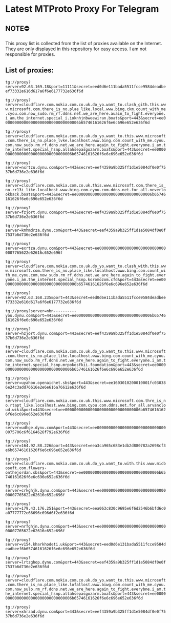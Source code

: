 # Latest MTProto Proxy For Telegram

## NOTE⛔

This proxy list is collected from the list of proxies available on the Internet. They are only displayed in this repository for easy access. I am not responsible for proxies.

## List of proxies:

`tg://proxy?server=92.63.169.18&port=11111&secret=eed0d6e111bada5511fcce9584deadbeef73332e616d617a6f6e6177732e636f6d`

`tg://proxy?server=cloudflare.com.nokia.com.co.uk.do_yo.want_to.clash_gith.this.www.microsoft.com.there_is_no.plae_like.local.www.bing.ckm.count_with_me.cyou.com.now_sudo.rm_rf.ddns.net.we_are_here.auain_to_fight.everyone.i_am.the_internet.special_i.ioknhjnbweewiran.boats&port=443&secret=ee000000000000000000000000000000006b65746161626f6e6c696e652e636f6d`

`tg://proxy?server=cloudflare.com.nokia.com.co.uk.do_yo.want_to.this.www.microsoft.com.there_is_no.place_lvke.localhost.www.bing.com.count_with_me.cyou.com.now_sudo.rm_rf.ddns.net.we_are_here.again_to_fight.everyone.i_am.the_internet.special_hsnp.allahsepasgozarm.boats&port=443&secret=ee000000000000000000000000000000006b65746161626f6e6c696e652e636f6d`

`tg://proxy?server=nxrtzu.dynu.com&port=443&secret=eef4359a9b325ff1d1e5084df0e0f7537b6d736e2e636f6d`

`tg://proxy?server=cloudflare.com.nokia.com.co.uk.this.www.microsoft.com.there_is_no.rr13i_like.localhost.www.bing.com.cyou.com.ddns.net.for_all.neverlookback.boats&port=443&secret=ee000000000000000000000000000000006b65746161626f6e6c696e652e636f6d`

`tg://proxy?server=fzjort.dynu.com&port=443&secret=eef4359a9b325ff1d1e5084df0e0f7537b6d736e2e636f6d`

`tg://proxy?server=kmhmdrza.dynu.com&port=443&secret=eef4359a9b325ff1d1e5084df0e0f7537b6d736e2e636f6d`

`tg://proxy?server=exrtza.dynu.com&port=443&secret=ee000000000000000000000000000000007765622e62616c652e696f`

`tg://proxy?server=cloudflare.com.nokia.com.co.uk.do_yo.want_to.clash_with.this.www.microsoft.com.there_is_no.place_like.localhost.www.bing.com.count_with_me.cyou.com.now_sudo.rm_rf.ddns.net.we_are_here.again_to_fight.everyone.i_am.the_internet.special_hsnp.koromozom.cfd&port=443&secret=ee000000000000000000000000000000006b65746161626f6e6c696e652e636f6d`

`tg://proxy?server=92.63.168.235&port=443&secret=eed0d6e111bada5511fcce9584deadbeef73332e616d617a6f6e6177732e636f6d`

`tg://proxy?server=nbn----------you.dynu.com&port=443&secret=ee000000000000000000000000000000006b65746161626f6e6c696e652e636f6d`

`tg://proxy?server=hzjort.dynu.com&port=443&secret=eef4359a9b325ff1d1e5084df0e0f7537b6d736e2e636f6d`

`tg://proxy?server=cloudflare.com.nokia.com.co.uk.do_yo.want_to.this.www.microsoft.com.there_is_no.place_like.localhost.www.bing.com.count_with_me.cyou.com.now_sudo.rm_rf.ddns.net.we_are_here.again_to_fight.everyone.i_am.the_internet.special_hsnp.mrpokosfkii.foundation&port=443&secret=ee000000000000000000000000000000006b65746161626f6e6c696e652e636f6d`

`tg://proxy?server=uyahoo.openaichet.sbs&port=443&secret=ee1603010200010001fc030386e24c3add76616e2e6e616a76612e636f6d`

`tg://proxy?server=cloudflare.com.nokia.com.co.uk.this.www.microsoft.com.thre_is_no.rtapt_like.localhost.www.bing.com.cyou.com.ddns.net.for_all.arvancloud.wiki&port=443&secret=ee000000000000000000000000000000006b65746161626f6e6c696e652e636f6d`

`tg://proxy?server=udhge.dynu.com&port=443&secret=ee0000000000000000000000000000000075706c6f6164626f792e636f6d`

`tg://proxy?server=164.92.88.226&port=443&secret=eea3ca965c683e1db2d880782a2698cf3e6b65746161626f6e6c696e652e636f6d`

`tg://proxy?server=cloudflare.com.nokia.com.co.uk.do_yo.want_to.with.this.www.micbosoft.com.flowers-onthejordan.sbs&port=443&secret=ee000000000000000000000000000000006b65746161626f6e6c696e652e636f6d`

`tg://proxy?server=crkghjk.dynu.com&port=443&secret=ee000000000000000000000000000000007765622e62616c652e696f`

`tg://proxy?server=179.43.176.251&port=443&secret=eea063c830c9695e6f6d2546b6bfd6c0a07777772e66696c696d6f2e636f6d`

`tg://proxy?server=nrfghjn.dynu.com&port=443&secret=ee000000000000000000000000000000007765622e62616c652e696f`

`tg://proxy?server=v154.kharkhodeti.uk&port=443&secret=eed0d6e131bada5511fcce9584deadbeef6b65746161626f6e6c696e652e636f6d`

`tg://proxy?server=lrtzghop.dynu.com&port=443&secret=eef4359a9b325ff1d1e5084df0e0f7537b6d736e2e636f6d`

`tg://proxy?server=cloudflare.com.nokia.com.co.uk.do_yo.want_to.this.www.microsoft.com.there_is_no.place_like.lofallost.www.biwg.com.count_with_me.cyou.com.now_sulo.rm_rf.ddns.net.we_are_here.again_to_fight.everybne.i_am.the_internet.special_hsnp.allahsepasgozarm.boats&port=443&secret=ee000000000000000000000000000000006b65746161626f6e6c696e652e636f6d`

`tg://proxy?server=xhrzad.dynu.com&port=443&secret=eef4359a9b325ff1d1e5084df0e0f7537b6d736e2e636f6d`

